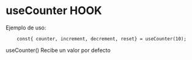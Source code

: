 # useCounter HOOK

Ejemplo de uso:

```
    const{ counter, increment, decrement, reset} = useCounter(10);
```

useCounter() Recibe un valor por defecto